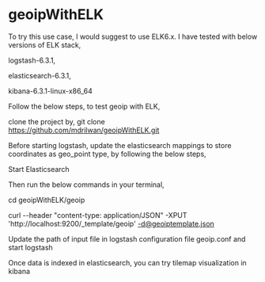 # geoipWithELK

To try this use case, I would suggest to use ELK6.x. I have tested with below versions of ELK stack,

logstash-6.3.1,

elasticsearch-6.3.1,

kibana-6.3.1-linux-x86_64


Follow the below steps, to test geoip with ELK,

clone the project by, git clone https://github.com/mdrilwan/geoipWithELK.git

Before starting logstash, update the elasticsearch mappings to store coordinates as geo_point type, by following the below steps,

Start Elasticsearch

Then run the below commands in your terminal,

cd geoipWithELK/geoip 

curl --header "content-type: application/JSON" -XPUT 'http://localhost:9200/_template/geoip' -d@geoiptemplate.json

Update the path of input file in logstash configuration file geoip.conf and start logstash

Once data is indexed in elasticsearch, you can try tilemap visualization in kibana
